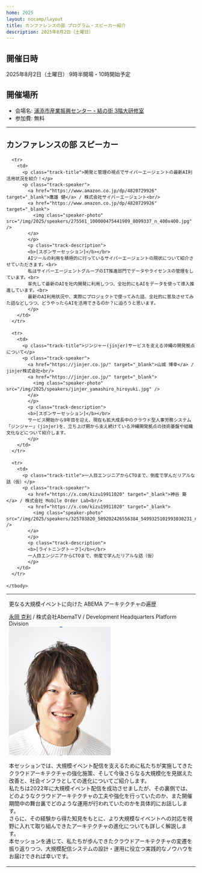 ```yaml
---
home: 2025
layout: nocamp/layout
title: カンファレンスの部 プログラム・スピーカー紹介
description: 2025年8月2日（土曜日）
---
```


<i class="fa fa-calendar"></i> 開催日時
--------------------------------------------------------------------------------

2025年8月2日（土曜日） 9時半開場・10時開始予定

<i class="fa fa-map-marker"></i> 開催場所
--------------------------------------------------------------------------------

- 会場名: [浦添市産業振興センター・結の街 3階大研修室](https://www.urasoe-sangyocenter.jp/facility/3f.html)
- 参加費: 無料


--------------------------------------------------------------------------------

<i class="fa fa-list-alt"></i> カンファレンスの部 スピーカー
--------------------------------------------------------------------------------

<div id="schedule">
  <table>
    <tbody>
      <tr>
        <td>
          <p class="track-title">更なる大規模イベントに向けた ABEMA アーキテクチャの遍歴</p>
          <p class="track-speaker">
            <a href="https://github.com/na-ga" target="_blank">永岡 克利</a> / 株式会社AbemaTV / Development Headquarters Platform Division<br/>
            <a href="https://github.com/na-ga" target="_blank">
              <img class="speaker-photo" src="/img/2025/speakers/na-ga.png" />
            </a>
            </p>
            <p class="track-description">
            本セッションでは、大規模イベント配信を支えるために私たちが実施してきたクラウドアーキテクチャの強化施策、そして今後さらなる大規模化を見据えた改善と、社会インフラとしての進化についてご紹介します。<br>
            私たちは2022年に大規模イベント配信を成功させましたが、その裏側では、どのようなクラウドアーキテクチャの工夫や強化を行っていたのか、また開催期間中の舞台裏でどのような運用が行われていたのかを具体的にお話しします。<br>
            さらに、その経験から得た知見をもとに、より大規模なイベントへの対応を視野に入れて取り組んできたアーキテクチャの進化についても詳しく解説します。<br>
            本セッションを通じて、私たちが歩んできたクラウドアーキテクチャの変遷を振り返りつつ、大規模配信システムの設計・運用に役立つ実践的なノウハウをお届けできれば幸いです。
            </p>
        </td>
      </tr>

      <tr>
        <td>
          <p class="track-title">開発と管理の視点でサイバーエージェントの最新AI利活用状況を紹介！</p>
          <p class="track-speaker">
            <a href="https://www.amazon.co.jp/dp/4820729926" target="_blank">鷹雄 健</a> / 株式会社サイバーエージェント<br/>
            <a href="https://www.amazon.co.jp/dp/4820729926" target="_blank">
              <img class="speaker-photo" src="/img/2025/speakers/275561_100000475441909_8099337_n_400x400.jpg" />
            </a>
            </p>
            <p class="track-description">
            <b>[スポンサーセッション]</b></br>
            AIツールの利用を積極的に行っているサイバーエージェントの現状について紹介させていただきます。<br>
            私はサイバーエージェントグループのIT推進部門でデータやライセンスの管理をしています。<br>
            率先して最新のAIを社内開発に利用しつつ、全社的にもAIをデータを使って導入推進しています。<br>
            最新のAI利用状況や、実際にプロジェクトで使ってみた話、全社的に普及させてみた話などしつつ、どうやったらAIを活用できるのか？に迫ろうと思います。
            </p>
        </td>
      </tr>

      <tr>
        <td>
          <p class="track-title">ジンジャー(jinjer)サービスを支える沖縄の開発拠点について</p>
          <p class="track-speaker">
            <a href="https://jinjer.co.jp/" target="_blank">山城 博幸</a> / jinjer株式会社<br/>
            <a href="https://jinjer.co.jp/" target="_blank">
              <img class="speaker-photo" src="/img/2025/speakers/jinjer_yamashiro_hiroyuki.jpg" />
            </a>
            </p>
            <p class="track-description">
            <b>[スポンサーセッション]</b></br>
            サービス開始から9年目を迎え、現在も拡大成長中のクラウド型人事労務システム「ジンジャー」(jinjer)を、立ち上げ期から支え続けている沖縄開発拠点の技術基盤や組織文化などについて紹介します。
            </p>
        </td>
      </tr>

      <tr>
        <td>
          <p class="track-title">一人目エンジニアからCTOまで、倒産で学んだリアルな話（仮）</p>
          <p class="track-speaker">
            <a href="https://x.com/kizu19911020" target="_blank">神谷 築</a> / 株式会社 Mobile Order Lab<br/>
            <a href="https://x.com/kizu19911020" target="_blank">
              <img class="speaker-photo" src="/img/2025/speakers/325783820_589202426556384_5499325101993030231_n.jpg" />
            </a>
            </p>
            <p class="track-description">
            <b>[ライトニングトーク]</b></br>
            一人目エンジニアからCTOまで、倒産で学んだリアルな話（仮）
            </p>
        </td>
      </tr>

    </tbody>
  </table>
</div>
